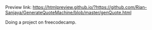 Preview link:
https://htmlpreview.github.io/?https://github.com/Rian-Sanjaya/GenerateQuoteMachine/blob/master/genQuote.html

Doing a project on freecodecamp.
